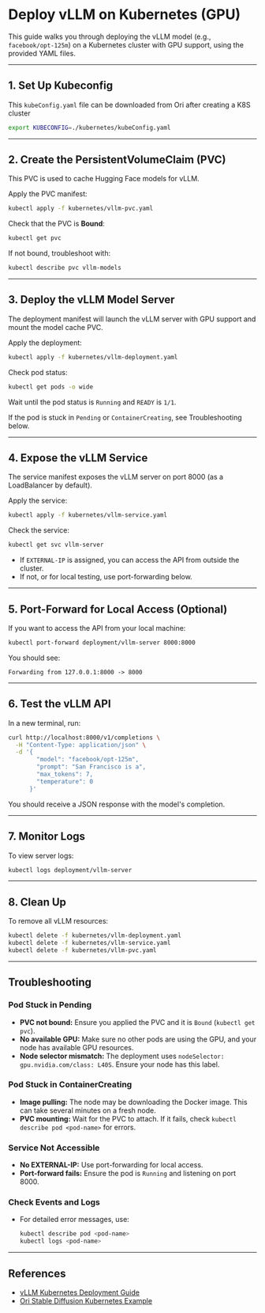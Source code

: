 # Deploy vLLM on Kubernetes (GPU)

This guide walks you through deploying the vLLM model (e.g., `facebook/opt-125m`) on a Kubernetes cluster with GPU support, using the provided YAML files.

---

## 1. Set Up Kubeconfig
This `kubeConfig.yaml` file can be downloaded from Ori after creating a K8S cluster
```bash
export KUBECONFIG=./kubernetes/kubeConfig.yaml
```

---

## 2. Create the PersistentVolumeClaim (PVC)
This PVC is used to cache Hugging Face models for vLLM.

Apply the PVC manifest:
```bash
kubectl apply -f kubernetes/vllm-pvc.yaml
```
Check that the PVC is **Bound**:
```bash
kubectl get pvc
```
If not bound, troubleshoot with:
```bash
kubectl describe pvc vllm-models
```

---

## 3. Deploy the vLLM Model Server
The deployment manifest will launch the vLLM server with GPU support and mount the model cache PVC.

Apply the deployment:
```bash
kubectl apply -f kubernetes/vllm-deployment.yaml
```
Check pod status:
```bash
kubectl get pods -o wide
```
Wait until the pod status is `Running` and `READY` is `1/1`.

If the pod is stuck in `Pending` or `ContainerCreating`, see Troubleshooting below.

---

## 4. Expose the vLLM Service
The service manifest exposes the vLLM server on port 8000 (as a LoadBalancer by default).

Apply the service:
```bash
kubectl apply -f kubernetes/vllm-service.yaml
```
Check the service:
```bash
kubectl get svc vllm-server
```
- If `EXTERNAL-IP` is assigned, you can access the API from outside the cluster.
- If not, or for local testing, use port-forwarding below.

---

## 5. Port-Forward for Local Access (Optional)
If you want to access the API from your local machine:
```bash
kubectl port-forward deployment/vllm-server 8000:8000
```
You should see:
```
Forwarding from 127.0.0.1:8000 -> 8000
```

---

## 6. Test the vLLM API
In a new terminal, run:
```bash
curl http://localhost:8000/v1/completions \
  -H "Content-Type: application/json" \
  -d '{
        "model": "facebook/opt-125m",
        "prompt": "San Francisco is a",
        "max_tokens": 7,
        "temperature": 0
      }'
```
You should receive a JSON response with the model's completion.

---

## 7. Monitor Logs
To view server logs:
```bash
kubectl logs deployment/vllm-server
```

---

## 8. Clean Up
To remove all vLLM resources:
```bash
kubectl delete -f kubernetes/vllm-deployment.yaml
kubectl delete -f kubernetes/vllm-service.yaml
kubectl delete -f kubernetes/vllm-pvc.yaml
```

---

## Troubleshooting

### Pod Stuck in Pending
- **PVC not bound:** Ensure you applied the PVC and it is `Bound` (`kubectl get pvc`).
- **No available GPU:** Make sure no other pods are using the GPU, and your node has available GPU resources.
- **Node selector mismatch:** The deployment uses `nodeSelector: gpu.nvidia.com/class: L40S`. Ensure your node has this label.

### Pod Stuck in ContainerCreating
- **Image pulling:** The node may be downloading the Docker image. This can take several minutes on a fresh node.
- **PVC mounting:** Wait for the PVC to attach. If it fails, check `kubectl describe pod <pod-name>` for errors.

### Service Not Accessible
- **No EXTERNAL-IP:** Use port-forwarding for local access.
- **Port-forward fails:** Ensure the pod is `Running` and listening on port 8000.

### Check Events and Logs
- For detailed error messages, use:
  ```bash
  kubectl describe pod <pod-name>
  kubectl logs <pod-name>
  ```

---

## References
- [vLLM Kubernetes Deployment Guide](https://docs.vllm.ai/en/stable/deployment/k8s.html#deployment-with-gpus)
- [Ori Stable Diffusion Kubernetes Example](https://docs.ori.co/kubernetes/examples/stable-diffusion/)
